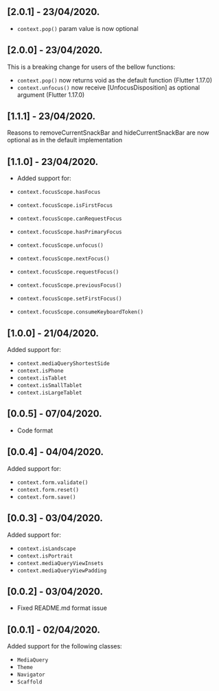 
## [2.0.1] - 23/04/2020.

* `context.pop()` param value is now optional

## [2.0.0] - 23/04/2020.

This is a breaking change for users of the bellow functions:

* `context.pop()` now returns void as the default function (Flutter 1.17.0)
* `context.unfocus()` now receive [UnfocusDisposition] as optional argument (Flutter 1.17.0)

## [1.1.1] - 23/04/2020.

Reasons to removeCurrentSnackBar and hideCurrentSnackBar are now optional as in the default implementation

## [1.1.0] - 23/04/2020.

* Added support for:

* `context.focusScope.hasFocus`
* `context.focusScope.isFirstFocus`
* `context.focusScope.canRequestFocus`
* `context.focusScope.hasPrimaryFocus`


* `context.focusScope.unfocus()`
* `context.focusScope.nextFocus()`
* `context.focusScope.requestFocus()`
* `context.focusScope.previousFocus()`
* `context.focusScope.setFirstFocus()`
* `context.focusScope.consumeKeyboardToken()`

## [1.0.0] - 21/04/2020.

Added support for:

* `context.mediaQueryShortestSide`
* `context.isPhone`
* `context.isTablet`
* `context.isSmallTablet`
* `context.isLargeTablet`

## [0.0.5] - 07/04/2020.

* Code format

## [0.0.4] - 04/04/2020.

Added support for:

* `context.form.validate()`
* `context.form.reset()`
* `context.form.save()`

## [0.0.3] - 03/04/2020.

Added support for:

* `context.isLandscape`
* `context.isPortrait`
* `context.mediaQueryViewInsets`
* `context.mediaQueryViewPadding`

## [0.0.2] - 03/04/2020.

* Fixed README.md format issue

## [0.0.1] - 02/04/2020.

Added support for the following classes: 

* `MediaQuery`
* `Theme`
* `Navigator`
* `Scaffold`
